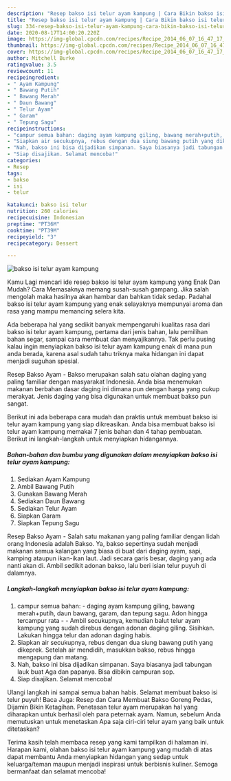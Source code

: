 ```yaml
---
description: "Resep bakso isi telur ayam kampung | Cara Bikin bakso isi telur ayam kampung Yang Sedap"
title: "Resep bakso isi telur ayam kampung | Cara Bikin bakso isi telur ayam kampung Yang Sedap"
slug: 334-resep-bakso-isi-telur-ayam-kampung-cara-bikin-bakso-isi-telur-ayam-kampung-yang-sedap
date: 2020-08-17T14:00:20.220Z
image: https://img-global.cpcdn.com/recipes/Recipe_2014_06_07_16_47_17_338_84e853_original_20131224_053426/751x532cq70/bakso-isi-telur-ayam-kampung-foto-resep-utama.jpg
thumbnail: https://img-global.cpcdn.com/recipes/Recipe_2014_06_07_16_47_17_338_84e853_original_20131224_053426/751x532cq70/bakso-isi-telur-ayam-kampung-foto-resep-utama.jpg
cover: https://img-global.cpcdn.com/recipes/Recipe_2014_06_07_16_47_17_338_84e853_original_20131224_053426/751x532cq70/bakso-isi-telur-ayam-kampung-foto-resep-utama.jpg
author: Mitchell Burke
ratingvalue: 3.5
reviewcount: 11
recipeingredient:
- " Ayam Kampung"
- " Bawang Putih"
- " Bawang Merah"
- " Daun Bawang"
- " Telur Ayam"
- " Garam"
- " Tepung Sagu"
recipeinstructions:
- "campur semua bahan: daging ayam kampung giling, bawang merah+putih, daun bawang, garam, dan tepung sagu. Adon hingga tercampur rata  Ambil secukupnya, kemudian balut telur ayam kampung yang sudah direbus dengan adonan daging giling. Sisihkan. Lakukan hingga telur dan adonan daging habis."
- "Siapkan air secukupnya, rebus dengan dua siung bawang putih yang dikeprek. Setelah air mendidih, masukkan bakso, rebus hingga mengapung dan matang."
- "Nah, bakso ini bisa dijadikan simpanan. Saya biasanya jadi tabungan lauk buat Aga dan papanya. Bisa dibikin campuran sop."
- "Siap disajikan. Selamat mencoba!"
categories:
- Resep
tags:
- bakso
- isi
- telur

katakunci: bakso isi telur 
nutrition: 260 calories
recipecuisine: Indonesian
preptime: "PT36M"
cooktime: "PT39M"
recipeyield: "3"
recipecategory: Dessert

---
```



![bakso isi telur ayam kampung](https://img-global.cpcdn.com/recipes/Recipe_2014_06_07_16_47_17_338_84e853_original_20131224_053426/751x532cq70/bakso-isi-telur-ayam-kampung-foto-resep-utama.jpg)

Kamu Lagi mencari ide resep bakso isi telur ayam kampung yang Enak Dan Mudah? Cara Memasaknya memang susah-susah gampang. Jika salah mengolah maka hasilnya akan hambar dan bahkan tidak sedap. Padahal bakso isi telur ayam kampung yang enak selayaknya mempunyai aroma dan rasa yang mampu memancing selera kita.

Ada beberapa hal yang sedikit banyak mempengaruhi kualitas rasa dari bakso isi telur ayam kampung, pertama dari jenis bahan, lalu pemilihan bahan segar, sampai cara membuat dan menyajikannya. Tak perlu pusing kalau ingin menyiapkan bakso isi telur ayam kampung enak di mana pun anda berada, karena asal sudah tahu triknya maka hidangan ini dapat menjadi suguhan spesial.

Resep Bakso Ayam - Bakso merupakan salah satu olahan daging yang paling familiar dengan masyarakat Indonesia. Anda bisa menemukan makanan berbahan dasar daging ini dimana pun dengan harga yang cukup merakyat. Jenis daging yang bisa digunakan untuk membuat bakso pun sangat.


Berikut ini ada beberapa cara mudah dan praktis untuk membuat bakso isi telur ayam kampung yang siap dikreasikan. Anda bisa membuat bakso isi telur ayam kampung memakai 7 jenis bahan dan 4 tahap pembuatan. Berikut ini langkah-langkah untuk menyiapkan hidangannya.

<!--inarticleads1-->

##### Bahan-bahan dan bumbu yang digunakan dalam menyiapkan bakso isi telur ayam kampung:

1. Sediakan  Ayam Kampung
1. Ambil  Bawang Putih
1. Gunakan  Bawang Merah
1. Sediakan  Daun Bawang
1. Sediakan  Telur Ayam
1. Siapkan  Garam
1. Siapkan  Tepung Sagu


Resep Bakso Ayam - Salah satu makanan yang paling familiar dengan lidah orang Indonesia adalah Bakso. Ya, bakso sepertinya sudah menjadi makanan semua kalangan yang biasa di buat dari daging ayam, sapi, kamping ataupun ikan-ikan laut. Jadi secara garis besar, daging yang ada nanti akan di. Ambil sedikit adonan bakso, lalu beri isian telur puyuh di dalamnya. 

<!--inarticleads2-->

##### Langkah-langkah menyiapkan bakso isi telur ayam kampung:

1. campur semua bahan: - daging ayam kampung giling, bawang merah+putih, daun bawang, garam, dan tepung sagu. Adon hingga tercampur rata -  - Ambil secukupnya, kemudian balut telur ayam kampung yang sudah direbus dengan adonan daging giling. Sisihkan. Lakukan hingga telur dan adonan daging habis.
1. Siapkan air secukupnya, rebus dengan dua siung bawang putih yang dikeprek. Setelah air mendidih, masukkan bakso, rebus hingga mengapung dan matang.
1. Nah, bakso ini bisa dijadikan simpanan. Saya biasanya jadi tabungan lauk buat Aga dan papanya. Bisa dibikin campuran sop.
1. Siap disajikan. Selamat mencoba!


Ulangi langkah ini sampai semua bahan habis. Selamat membuat bakso isi telur puyuh! Baca Juga: Resep dan Cara Membuat Bakso Goreng Pedas, Dijamin Bikin Ketagihan. Penetasan telur ayam merupakan hal yang diharapkan untuk berhasil oleh para peternak ayam. Namun, sebelum Anda memutuskan untuk menetaskan Apa saja ciri-ciri telur ayam yang baik untuk ditetaskan? 

Terima kasih telah membaca resep yang kami tampilkan di halaman ini. Harapan kami, olahan bakso isi telur ayam kampung yang mudah di atas dapat membantu Anda menyiapkan hidangan yang sedap untuk keluarga/teman maupun menjadi inspirasi untuk berbisnis kuliner. Semoga bermanfaat dan selamat mencoba!
